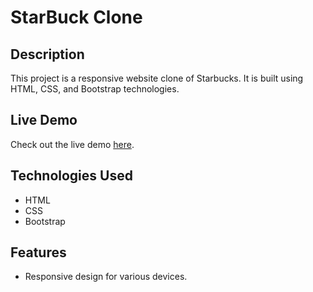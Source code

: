 # StarBuck Clone

## Description

This project is a responsive website clone of Starbucks. It is built using HTML, CSS, and Bootstrap technologies.

## Live Demo

Check out the live demo [here](https://swathinktk.github.io/StarBuck/).

## Technologies Used

- HTML
- CSS
- Bootstrap

## Features

- Responsive design for various devices.
